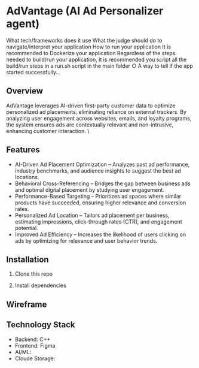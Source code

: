 # AdVantage (AI Ad Personalizer agent)


What tech/frameworks does it use
What the judge should do to navigate/interpret your application
How to run your application
It is recommended to Dockerize your application
Regardless of the steps needed to build/run your application, it is recommended you
script all the build/run steps in a run.sh script in the main folder
○ A way to tell if the app started successfully…

## Overview
AdVantage leverages AI-driven first-party customer data to optimize personalized ad placements, eliminating reliance on external trackers. By analyzing user engagement across websites, emails, and loyalty programs, the system ensures ads are contextually relevant and non-intrusive, enhancing customer interaction. \

## Features
- AI-Driven Ad Placement Optimization – Analyzes past ad performance, industry benchmarks, and audience insights to suggest the best ad locations.
- Behavioral Cross-Referencing – Bridges the gap between business ads and optimal digital placement by studying user engagement.
- Performance-Based Targeting – Prioritizes ad spaces where similar products have succeeded, ensuring higher relevance and conversion rates.
- Personalized Ad Location – Tailors ad placement per business, estimating impressions, click-through rates (CTR), and engagement potential.
- Improved Ad Efficiency – Increases the likelihood of users clicking on ads by optimizing for relevance and user behavior trends.

## Installation
1. Clone this repo
   
2. Install dependencies

## 

## Wireframe


## Technology Stack
- Backend: C++
- Frontend: Figma
- AI/ML: 
- Cloude Storage: 

## 

## 
